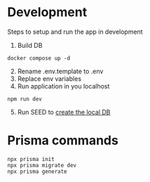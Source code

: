 # Development

Steps to setup and run the app in development

1. Build DB

```
docker compose up -d
```

2. Rename .env.template to .env
3. Replace env variables
4. Run application in you localhost

```
npm run dev
```

5. Run SEED to [create the local DB](http://localhost:3000/api/seed)

# Prisma commands

```
npx prisma init
npx prisma migrate dev
npx prisma generate
```
